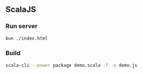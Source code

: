 ## ScalaJS

### Run server

```sh
bun ./index.html
```

### Build

```sh
scala-cli --power package demo.scala -f -o demo.js
```
